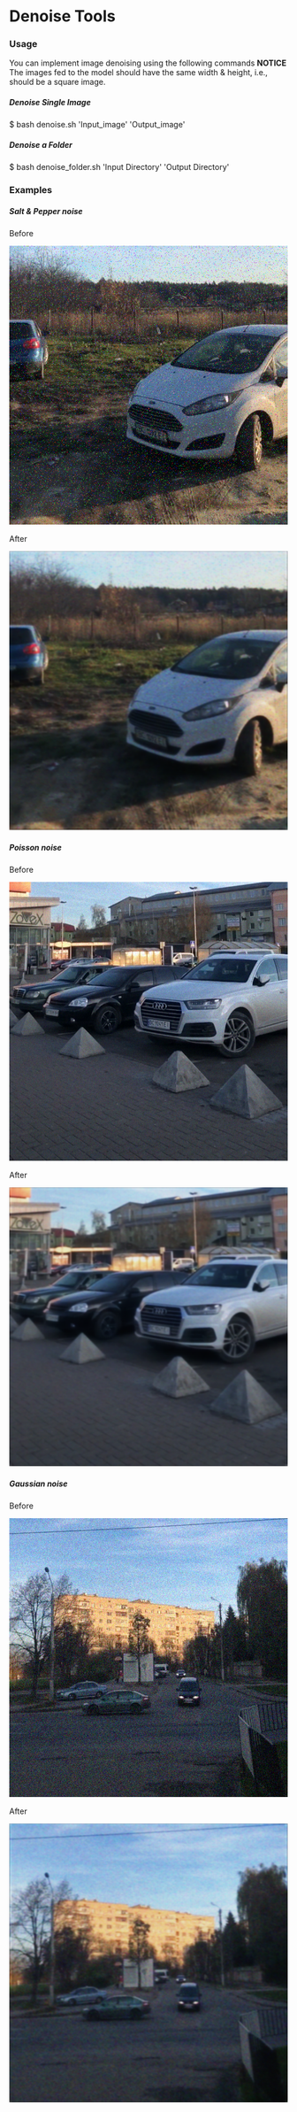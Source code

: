 # Denoise Tools

### Usage

You can implement image denoising using the following commands
**NOTICE** The images fed to the model should have the same width & height, i.e., should be a square image.

##### Denoise Single Image

$ bash denoise.sh 'Input_image' 'Output_image'

##### Denoise a Folder

$ bash denoise_folder.sh 'Input Directory' 'Output Directory'

### Examples

##### Salt & Pepper noise

Before

<img src="/example/78_sp.png" alt="78_sp" style="zoom:100%;" />

After

<img src="/example/78_sp_denoise.png" alt="78_sp" style="zoom:100%;" />

##### Poisson noise

Before

<img src="/example/99_poisson.png" alt="99_poisson" style="zoom:100%;" />

After

<img src="/example/99_poisson_denoise.png" alt="99_poisson" style="zoom:100%;" />

##### Gaussian noise

Before

<img src="/example/519_gaussian.png" alt="519_gaussian" style="zoom:100%;" />

After

<img src="/example/519_gaussian_denoise.png" alt="519_gaussian" style="zoom:100%;" />



